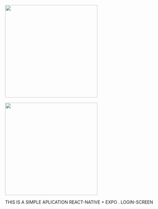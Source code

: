 <img src="https://github.com/Anjsvf/react-native-login-screen/assets/136652642/469bd7e8-88be-442b-83ee-7dd689b123aa" width="300">
<br><br>
<img src="https://github.com/Anjsvf/react-native-login-screen/assets/136652642/04fe1931-4800-4334-89bc-53f4bd172050" width="300">


  THIS IS A SIMPLE APLICATION REACT-NATIVE + EXPO . LOGIN-SCREEN
